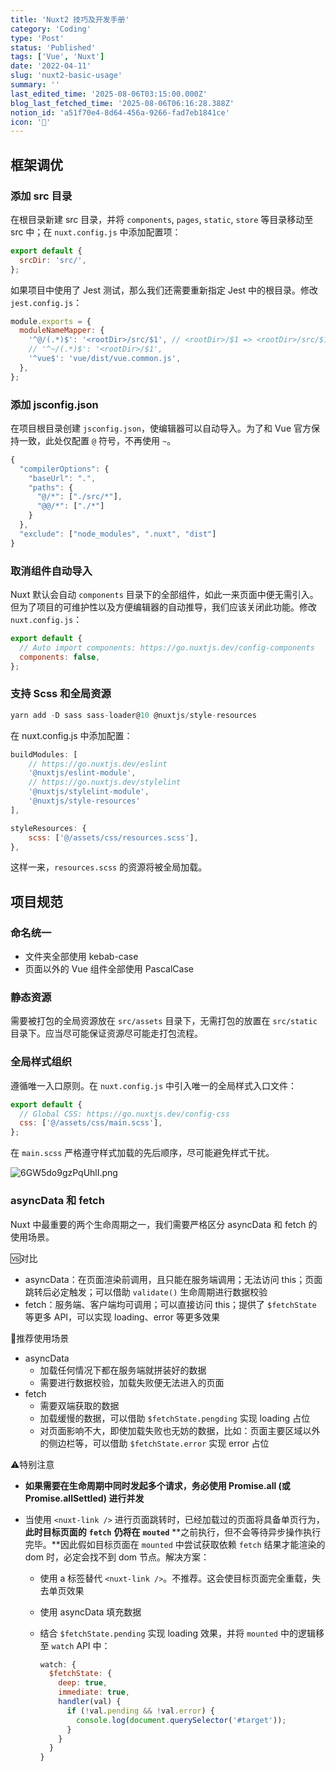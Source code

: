 ```yaml
---
title: 'Nuxt2 技巧及开发手册'
category: 'Coding'
type: 'Post'
status: 'Published'
tags: ['Vue', 'Nuxt']
date: '2022-04-11'
slug: 'nuxt2-basic-usage'
summary: ''
last_edited_time: '2025-08-06T03:15:00.000Z'
blog_last_fetched_time: '2025-08-06T06:16:28.388Z'
notion_id: 'a51f70e4-8d64-456a-9266-fad7eb1841ce'
icon: '🎉'
---
```


## 框架调优

### 添加 src 目录

在根目录新建 src 目录，并将 `components`, `pages`, `static`, `store` 等目录移动至 src 中；在 `nuxt.config.js` 中添加配置项：

```javascript
export default {
  srcDir: 'src/',
};
```

如果项目中使用了 Jest 测试，那么我们还需要重新指定 Jest 中的根目录。修改 `jest.config.js`：

```javascript
module.exports = {
  moduleNameMapper: {
    '^@/(.*)$': '<rootDir>/src/$1', // <rootDir>/$1 => <rootDir>/src/$1
    // '^~/(.*)$': '<rootDir>/$1',
    '^vue$': 'vue/dist/vue.common.js',
  },
};
```

### 添加 jsconfig.json

在项目根目录创建 `jsconfig.json`，使编辑器可以自动导入。为了和 Vue 官方保持一致，此处仅配置 `@` 符号，不再使用 `~`。

```javascript
{
  "compilerOptions": {
    "baseUrl": ".",
    "paths": {
      "@/*": ["./src/*"],
      "@@/*": ["./*"]
    }
  },
  "exclude": ["node_modules", ".nuxt", "dist"]
}
```

### 取消组件自动导入

Nuxt 默认会自动 `components` 目录下的全部组件，如此一来页面中便无需引入。但为了项目的可维护性以及方便编辑器的自动推导，我们应该关闭此功能。修改 `nuxt.config.js`：

```javascript
export default {
  // Auto import components: https://go.nuxtjs.dev/config-components
  components: false,
};
```

### 支持 Scss 和全局资源

```javascript
yarn add -D sass sass-loader@10 @nuxtjs/style-resources
```

在 nuxt.config.js 中添加配置：

```javascript
buildModules: [
    // https://go.nuxtjs.dev/eslint
    '@nuxtjs/eslint-module',
    // https://go.nuxtjs.dev/stylelint
    '@nuxtjs/stylelint-module',
    '@nuxtjs/style-resources'
],

styleResources: {
    scss: ['@/assets/css/resources.scss'],
},
```

这样一来，`resources.scss` 的资源将被全局加载。

## 项目规范

### 命名统一

- 文件夹全部使用 kebab-case
- 页面以外的 Vue 组件全部使用 PascalCase

### 静态资源

需要被打包的全局资源放在 `src/assets` 目录下，无需打包的放置在 `src/static` 目录下。应当尽可能保证资源尽可能走打包流程。

### 全局样式组织

遵循唯一入口原则。在 `nuxt.config.js` 中引入唯一的全局样式入口文件：

```javascript
export default {
  // Global CSS: https://go.nuxtjs.dev/config-css
  css: ['@/assets/css/main.scss'],
};
```

在 `main.scss` 严格遵守样式加载的先后顺序，尽可能避免样式干扰。

![6GW5do9gzPqUhlI.png](https://cdn.sa.net/2024/03/15/6GW5do9gzPqUhlI.png)

### asyncData 和 fetch

Nuxt 中最重要的两个生命周期之一，我们需要严格区分 asyncData 和 fetch 的使用场景。

🆚对比

- asyncData：在页面渲染前调用，且只能在服务端调用；无法访问 this；页面跳转后必定触发；可以借助 `validate()` 生命周期进行数据校验
- fetch：服务端、客户端均可调用；可以直接访问 this；提供了 `$fetchState` 等更多 API，可以实现 loading、error 等更多效果

🔑推荐使用场景

- asyncData
  - 加载任何情况下都在服务端就拼装好的数据
  - 需要进行数据校验，加载失败便无法进入的页面
- fetch
  - 需要双端获取的数据
  - 加载缓慢的数据，可以借助 `$fetchState.pengding` 实现 loading 占位
  - 对页面影响不大，即使加载失败也无妨的数据，比如：页面主要区域以外的侧边栏等，可以借助 `$fetchState.error` 实现 error 占位

⚠️特别注意

- **如果需要在生命周期中同时发起多个请求，务必使用 Promise.all (或 Promise.allSettled) 进行并发**
- 当使用 `<nuxt-link />` 进行页面跳转时，已经加载过的页面将具备单页行为，**此时目标页面的** **`fetch`** **仍将在** **`mouted`** **之前执行，但不会等待异步操作执行完毕。**因此假如目标页面在 `mounted` 中尝试获取依赖 `fetch` 结果才能渲染的 dom 时，必定会找不到 dom 节点。解决方案：

  - 使用 a 标签替代 `<nuxt-link />`。不推荐。这会使目标页面完全重载，失去单页效果
  - 使用 asyncData 填充数据
  - 结合 `$fetchState.pending` 实现 loading 效果，并将 `mounted` 中的逻辑移至 `watch` API 中：

    ```javascript
    watch: {
      $fetchState: {
        deep: true,
        immediate: true,
        handler(val) {
          if (!val.pending && !val.error) {
            console.log(document.querySelector('#target'));
          }
        }
      }
    }
    ```
